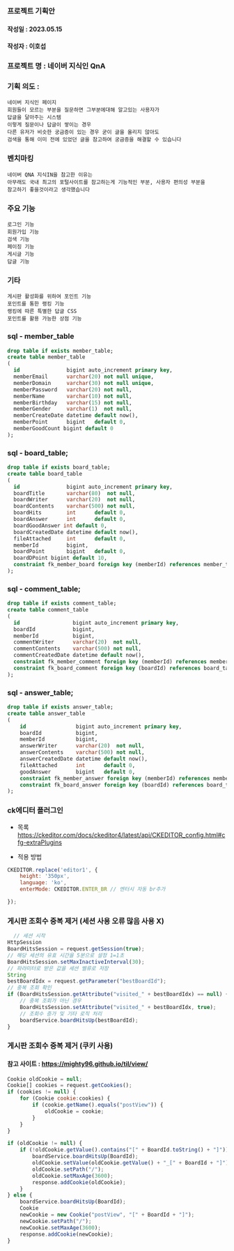 ### 프로젝트 기획안

#### 작성일 : 2023.05.15

#### 작성자 : 이호섭

### 프로젝트 명 : 네이버 지식인 QnA

### 기획 의도 :

    네이버 지식인 페이지
    회원들이 모르는 부분을 질문하면 그부분에대해 알고있는 사용자가
    답글을 달아주는 시스템
    이렇게 질문이나 답글이 쌓이는 경우
    다른 유저가 비슷한 궁금증이 있는 경우 굳이 글을 올리지 않아도
    검색을 통해 이미 전에 있었던 글을 참고하여 궁금증을 해결할 수 있습니다

### 벤치마킹

    네이버 QNA 지식IN을 참고한 이유는
    아무래도 국내 최고의 포털사이트를 참고하는게 기능적인 부분, 사용자 편의성 부분을
    참고하기 좋을것이라고 생각했습니다

### 주요 기능

    로그인 기능
    회원가입 기능 
    검색 기능
    페이징 기능
    게시글 기능
    답글 기능

### 기타

    게시판 활성화를 위하여 포인트 기능
    포인트를 통한 랭킹 기능
    랭킹에 따른 특별한 답글 CSS
    포인트를 활용 가능한 상점 기능

### sql - member_table

```sql
drop table if exists member_table;
create table member_table
(
  id               bigint auto_increment primary key,
  memberEmail      varchar(20) not null unique,
  memberDomain     varchar(30) not null unique,
  memberPassword   varchar(20) not null,
  memberName       varchar(10) not null,
  memberBirthday   varchar(15) not null,
  memberGender     varchar(1)  not null,
  memberCreateDate datetime default now(),
  memberPoint      bigint   default 0,
  memberGoodCount bigint default 0
);
```

### sql - board_table;

```sql
drop table if exists board_table;
create table board_table
(
  id               bigint auto_increment primary key,
  boardTitle       varchar(80)  not null,
  boardWriter      varchar(20)  not null,
  boardContents    varchar(500) not null,
  boardHits        int      default 0,
  boardAnswer      int      default 0,
  boardGoodAnswer int default 0,
  boardCreatedDate datetime default now(),
  fileAttached     int      default 0,
  memberId         bigint,
  boardPoint       bigint   default 0,
  boardDPoint bigint default 10,
  constraint fk_member_board foreign key (memberId) references member_table (id) on delete cascade
);
```

### sql - comment_table;

```sql
drop table if exists comment_table;
create table comment_table
(
  id                 bigint auto_increment primary key,
  boardId            bigint,
  memberId           bigint,
  commentWriter      varchar(20)  not null,
  commentContents    varchar(500) not null,
  commentCreatedDate datetime default now(),
  constraint fk_member_comment foreign key (memberId) references member_table (id) on delete cascade,
  constraint fk_board_comment foreign key (boardId) references board_table (id) on delete cascade
);
```

### sql - answer_table;
```sql
drop table if exists answer_table;
create table answer_table
(
    id                bigint auto_increment primary key,
    boardId           bigint,
    memberId          bigint,
    answerWriter      varchar(20)  not null,
    answerContents    varchar(500) not null,
    answerCreatedDate datetime default now(),
    fileAttached      int      default 0,
    goodAnswer        bigint   default 0,
    constraint fk_member_answer foreign key (memberId) references member_table (id) on delete cascade,
    constraint fk_board_answer foreign key (boardId) references board_table (id) on delete cascade
);
```

### ck에디터 플러그인

- 목록
  https://ckeditor.com/docs/ckeditor4/latest/api/CKEDITOR_config.html#cfg-extraPlugins


- 적용 방법

```javascript
CKEDITOR.replace('editor1', {
    height: '350px',
    language: 'ko',
    enterMode: CKEDITOR.ENTER_BR // 엔터시 자동 br추가

});
```

### 게시판 조회수 중복 제거 (세션 사용 오류 많음 사용 X)

```javascript
  // 세션 시작
HttpSession
BoardHitsSession = request.getSession(true);
// 해당 세션의 유효 시간을 5분으로 설정 1=1초
BoardHitsSession.setMaxInactiveInterval(30);
// 파라미터로 받은 값을 세션 벨류로 저장
String
bestBoardIdx = request.getParameter("bestBoardId");
// 중복 조회 확인
if (BoardHitsSession.getAttribute("visited_" + bestBoardIdx) == null) {
    // 중복 조회가 아닌 경우
    BoardHitsSession.setAttribute("visited_" + bestBoardIdx, true);
    // 조회수 증가 및 기타 로직 처리
    boardService.boardHitsUp(bestBoardId);
}
```

### 게시판 조회수 중복 제거 (쿠키 사용)
#### 참고 사이트 : https://mighty96.github.io/til/view/
```javascript
Cookie oldCookie = null;
Cookie[] cookies = request.getCookies();
if (cookies != null) {
    for (Cookie cookie:cookies) {
        if (cookie.getName().equals("postView")) {
            oldCookie = cookie;
        }
    }
}

if (oldCookie != null) {
    if (!oldCookie.getValue().contains("[" + BoardId.toString() + "]")) {
        boardService.boardHitsUp(BoardId);
        oldCookie.setValue(oldCookie.getValue() + "_[" + BoardId + "]");
        oldCookie.setPath("/");
        oldCookie.setMaxAge(3600);
        response.addCookie(oldCookie);
    }
} else {
    boardService.boardHitsUp(BoardId);
    Cookie
    newCookie = new Cookie("postView", "[" + BoardId + "]");
    newCookie.setPath("/");
    newCookie.setMaxAge(3600);
    response.addCookie(newCookie);
}
```